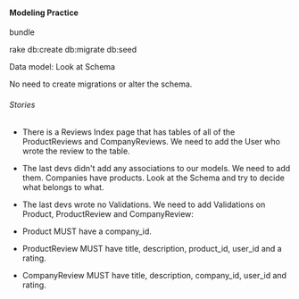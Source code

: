 #### Modeling Practice

bundle

rake db:create db:migrate db:seed

Data model: Look at Schema

No need to create migrations or alter the schema.

###### Stories

<!-- - The last dev team left this app mid build. It is a review website for products and companies.

- Don't worry about Edit pages. -->
<!--
- The Authentication/Session controller is very basic with no password for authentication. Don't worry about this. It is there to add the current_user's ID to the review they are writing. -->

<!-- - We are missing some stuff for Companies and Products. There are Index pages but that is it. Add Show Pages for Companies and Products that link from their name in the index page in their respective table. Add the ability to create Companies and Products. -->

<!-- - A Product belongs to a Company but the resources are not nested. On the new product page the client wants a collection select of all of the companies in our database. There is a link to a new product page but it is missing the collection select and the 'products#create' action is empty. -->

<!-- - A CompanyReview is a join between a user and a company. Also has a title, a rating and a description. This is finished . -->

<!-- - A ProductReview is a join between a user and a product. Also has a title, a rating and a description. This is incomplete, it is missing routes, a controller, a view folder and views. -->

- There is a Reviews Index page that has tables of all of the ProductReviews and CompanyReviews. We need to add the User who wrote the review to the table.

- The last devs didn't add any associations to our models. We need to add them. Companies have products. Look at the Schema and try to decide what belongs to what.

- The last devs wrote no Validations. We need to add Validations on Product, ProductReview and CompanyReview:

-  Product MUST have a company_id.

-  ProductReview MUST have  title, description, product_id, user_id and a rating.

-  CompanyReview MUST have title, description, company_id,  user_id and   rating.
